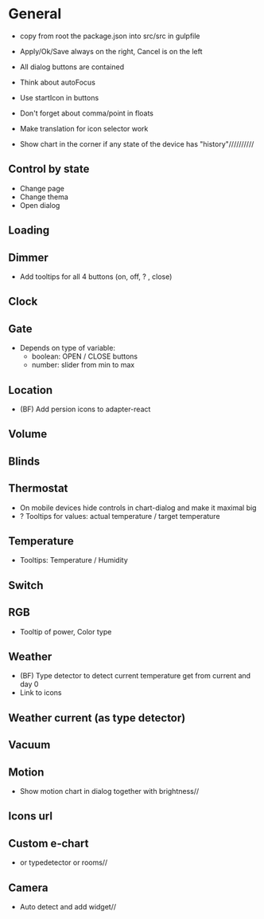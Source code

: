 # General
- copy from root the package.json into src/src in gulpfile
- Apply/Ok/Save always on the right, Cancel is on the left
- All dialog buttons are contained
- Think about autoFocus
- Use startIcon in buttons

- Don't forget about comma/point in floats

- Make translation for icon selector work

<!-- - Option to select the chart via drop down menus:
    - default
    - none
    - IDs from type-detector
    - custom => show ID selector -->
<!-- - Or try to find firts ID with history and show it     -->

<!-- - Collect all IDs and give it in "objs" as array -->
- Show chart in the corner if any state of the device has "history"//////////

## Control by state
- Change page
- Change thema
- Open dialog

## Loading 
<!-- - In dark mode make background dark -->
## Dimmer
- Add tooltips for all 4 buttons (on, off, ? , close)

## Clock

## Gate
- Depends on type of variable: 
  - boolean: OPEN / CLOSE buttons
  - number: slider from min to max

## Location
- (BF) Add persion icons to adapter-react
## Volume

## Blinds
## Thermostat
- On mobile devices hide controls in chart-dialog and make it maximal big
- ? Tooltips for values: actual temperature / target temperature

## Temperature
- Tooltips: Temperature / Humidity

## Switch
<!-- - Show charts for switch: ON/OFF, voltage, current, frequency, consumption, power -->

## RGB
- Tooltip of power, Color type
<!-- - Place cursor by dialog open  -->

## Weather
- (BF) Type detector to detect current temperature get from current and day 0
- Link to icons

## Weather current (as type detector)

## Vacuum
<!-- - Water + Waste  -->
<!-- - Show filter, sensors,  main, side brush -->
<!-- - Map border raidus 15 -->

## Motion
<!-- - Show brightness chart in tile -->
- Show motion chart in dialog together with brightness//

## Icons url

## Custom e-chart
<!-- - render -->
- or typedetector or rooms//
<!-- - Name -->

## Camera
- Auto detect and add widget//